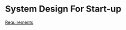# System Design For Start-up

[Requirements](System%20Design%20For%20Start-up%205c4a03687bb34e9b9badc249afda79a8/Requirements%201408d0300c1449028f5713194ecf5138.md)